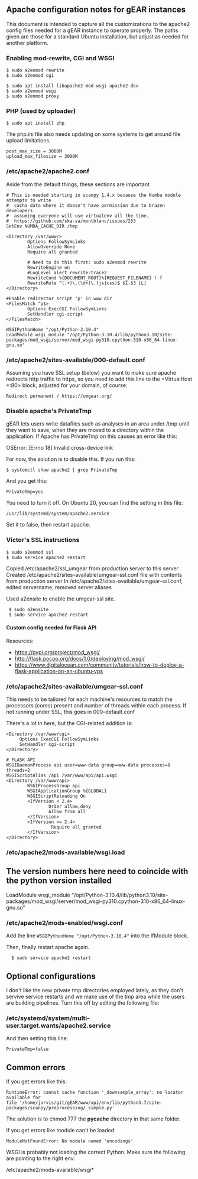 ## Apache configuration notes for gEAR instances

This document is intended to capture all the customizations to the apache2 config files needed for a gEAR instance to operate properly.  The paths given are those for a standard Ubuntu installation, but adjust as needed for another platform.

### Enabling mod-rewrite, CGI and WSGI

    $ sudo a2enmod rewrite
    $ sudo a2enmod cgi

    $ sudo apt install libapache2-mod-wsgi apache2-dev
    $ sudo a2enmod wsgi
    $ sudo a2enmod proxy
    
### PHP (used by uploader)

    $ sudo apt install php

The php.ini file also needs updating on some systems to get around file upload limitations.

    post_max_size = 3000M
    upload_max_filesize = 3000M

### /etc/apache2/apache2.conf

Aside from the default things, these sections are important

    # This is needed starting in scanpy 1.4.x because the Numba module attempts to write
    #  cacha data where it doesn't have permission due to brazen developers
    #  assuming everyone will use virtualenv all the time.
    #  https://github.com/ska-sa/montblanc/issues/253
    SetEnv NUMBA_CACHE_DIR /tmp

    <Directory /var/www/>
            Options FollowSymLinks
            AllowOverride None
            Require all granted

            # Need to do this first: sudo a2enmod rewrite
            RewriteEngine on
            #LogLevel alert rewrite:trace2
            RewriteCond %{DOCUMENT_ROOT}%{REQUEST_FILENAME} !-f
            RewriteRule ^(.+)\.(\d+)\.(js|css)$ $1.$3 [L]
    </Directory>

    #Enable redirector script 'p' in www dir
    <FilesMatch ^p$>
            Options ExecCGI FollowSymLinks
            SetHandler cgi-script
    </FilesMatch>

    WSGIPythonHome "/opt/Python-3.10.4"
    LoadModule wsgi_module "/opt/Python-3.10.4/lib/python3.10/site-packages/mod_wsgi/server/mod_wsgi-py310.cpython-310-x86_64-linux-gnu.so"

### /etc/apache2/sites-available/000-default.conf

Assuming you have SSL setup (below) you want to make sure apache redirects http traffic
to https, so you need to add this line to the <VirtualHost *:80> block, adjusted for your
domain, of course:

    Redirect permanent / https://umgear.org/

### Disable apache's PrivateTmp

gEAR lets users write datafiles such as analyses in an area under /tmp until they want to
save, when they are moved to a directory within the application.  If Apache has PrivateTmp
on this causes an error like this:

   OSError: [Errno 18] Invalid cross-device link

For now, the solution is to disable this.  If you run this:

    $ systemctl show apache2 | grep PrivateTmp

And you get this:

    PrivateTmp=yes

You need to turn it off.  On Ubuntu 20, you can find the setting in this file:

    /usr/lib/systemd/system/apache2.service

Set it to false, then restart apache.

### Victor's SSL instructions

    $ sudo a2enmod ssl
    $ sudo service apache2 restart

Copied /etc/apache2/ssl_umgear from production server to this server
Created /etc/apache2/sites-available/umgear-ssl.conf file with contents from production server
In /etc/apache2/sites-available/umgear-ssl.conf, edited servername, removed server aliases

Used a2ensite to enable the umgear-ssl site.

     $ sudo a2ensite
     $ sudo service apache2 restart

#### Custom config needed for Flask API

Resources:
- https://pypi.org/project/mod_wsgi/
- http://flask.pocoo.org/docs/1.0/deploying/mod_wsgi/
- https://www.digitalocean.com/community/tutorials/how-to-deploy-a-flask-application-on-an-ubuntu-vps

### /etc/apache2/sites-available/umgear-ssl.conf

This needs to be tailored for each machine's resources to match the processors (cores) present
and number of threads within each process.  If not running under SSL, this goes in 000-default.conf

There's a lot in here, but the CGI-related addition is:

    <Directory /var/www/cgi>
         Options ExecCGI FollowSymLinks
         SetHandler cgi-script
    </Directory>

    # FLASK API
    WSGIDaemonProcess api user=www-data group=www-data processes=8 threads=2
    WSGIScriptAlias /api /var/www/api/api.wsgi
    <Directory /var/www/api>
            WSGIProcessGroup api
            WSGIApplicationGroup %{GLOBAL}
            WSGIScriptReloading On
            <IfVersion < 2.4>
                    Order allow,deny
                    Allow from all
            </IfVersion>
            <IfVersion >= 2.4>
                     Require all granted
            </IfVersion>
    </Directory>

### /etc/apache2/mods-available/wsgi.load

## The version numbers here need to coincide with the python version installed

LoadModule wsgi_module "/opt/Python-3.10.4/lib/python3.10/site-packages/mod_wsgi/server/mod_wsgi-py310.cpython-310-x86_64-linux-gnu.so"

### /etc/apache2/mods-enabled/wsgi.conf

Add the line `WSGIPythonHome "/opt/Python-3.10.4"` into the IfModule block.

Then, finally restart apache again.

      $ sudo service apache2 restart

## Optional configurations

I don't like the new private tmp directories employed lately, as they don't servive service restarts
and we make use of the tmp area while the users are building pipelines.  Turn this off by editing
the following file:

### /etc/systemd/system/multi-user.target.wants/apache2.service

And then setting this line:

    PrivateTmp=false


## Common errors

If you get errors like this:

```
RuntimeError: cannot cache function '_downsample_array': no locator available for
file '/home/jorvis/git/gEAR/www/api/env/lib/python3.7/site-packages/scanpy/preprocessing/_simple.py'
```

The solution is to chmod 777 the __pycache__ directory in that same folder.

If you get errors like module can't be loaded:

```
ModuleNotFoundError: No module named 'encodings'
```

WSGI is probably not loading the correct Python.  Make sure the following are pointing to the right env:

/etc/apache2/mods-available/wsgi*
